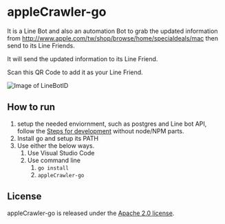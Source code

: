 # appleCrawler-go

It is a Line Bot and also an automation Bot to grab the updated information from http://www.apple.com/tw/shop/browse/home/specialdeals/mac then send to its Line Friends. 

It will send the updated information to its Line Friend. 

Scan this QR Code to add it as your Line Friend. 

![Image of LineBotID](https://grimmer.io/images/qr-code-apple-line-bot.png)

## How to run
1. setup the needed enviornment, such as postgres and Line bot API,  follow the [Steps for development](https://github.com/grimmer0125/appleCrawler-node#steps-for-development) without node/NPM parts. 
2. Install go and setup its PATH
3. Use either the below ways. 
    1. Use Visual Studio Code
    2. Use command line    
        1. `go install`
        2. `appleCrawler-go`

## License

appleCrawler-go is released under the [Apache 2.0 license][license].

[license]: LICENSE.md



